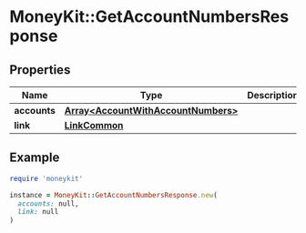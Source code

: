 # MoneyKit::GetAccountNumbersResponse

## Properties

| Name | Type | Description | Notes |
| ---- | ---- | ----------- | ----- |
| **accounts** | [**Array&lt;AccountWithAccountNumbers&gt;**](AccountWithAccountNumbers.md) |  |  |
| **link** | [**LinkCommon**](LinkCommon.md) |  |  |

## Example

```ruby
require 'moneykit'

instance = MoneyKit::GetAccountNumbersResponse.new(
  accounts: null,
  link: null
)
```

